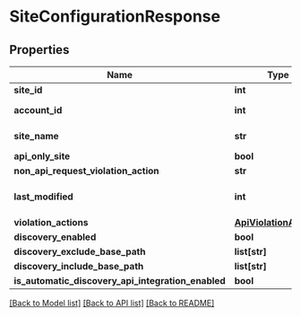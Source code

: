 # SiteConfigurationResponse

## Properties
Name | Type | Description | Notes
------------ | ------------- | ------------- | -------------
**site_id** | **int** | The site id | [optional] 
**account_id** | **int** | The account Id | [optional] 
**site_name** | **str** | The site name | [optional] 
**api_only_site** | **bool** |  | 
**non_api_request_violation_action** | **str** |  | 
**last_modified** | **int** | The last modified timestamp | [optional] 
**violation_actions** | [**ApiViolationActions**](ApiViolationActions.md) |  | [optional] 
**discovery_enabled** | **bool** |  | [optional] 
**discovery_exclude_base_path** | **list[str]** |  | [optional] 
**discovery_include_base_path** | **list[str]** |  | [optional] 
**is_automatic_discovery_api_integration_enabled** | **bool** |  | [optional] 

[[Back to Model list]](../README.md#documentation-for-models) [[Back to API list]](../README.md#documentation-for-api-endpoints) [[Back to README]](../README.md)

